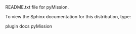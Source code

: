 README.txt file for pyMission.

To view the Sphinx documentation for this distribution, type:

plugin docs pyMission

